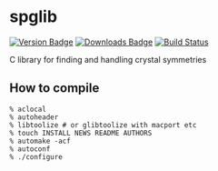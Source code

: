 spglib
======
[![Version Badge](https://anaconda.org/jochym/spglib/badges/version.svg)](https://anaconda.org/jochym/spglib)
[![Downloads Badge](https://anaconda.org/jochym/spglib/badges/downloads.svg)](https://anaconda.org/jochym/spglib)
[![Build Status](https://travis-ci.org/jochym/spglib.svg?branch=master)](https://travis-ci.org/jochym/spglib)

C library for finding and handling crystal symmetries

How to compile
---------------

    % aclocal
    % autoheader
    % libtoolize # or glibtoolize with macport etc
    % touch INSTALL NEWS README AUTHORS
    % automake -acf
    % autoconf
    % ./configure

